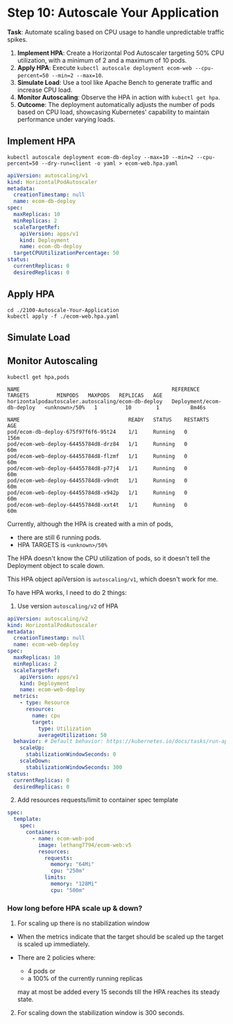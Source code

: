 # Step 10: Autoscale Your Application

**Task**: Automate scaling based on CPU usage to handle unpredictable traffic spikes.

1. **Implement HPA**: Create a Horizontal Pod Autoscaler targeting 50% CPU utilization, with a minimum of 2 and a
   maximum of 10 pods.
2. **Apply HPA**: Execute `kubectl autoscale deployment ecom-web --cpu-percent=50 --min=2 --max=10`.
3. **Simulate Load**: Use a tool like Apache Bench to generate traffic and increase CPU load.
4. **Monitor Autoscaling**: Observe the HPA in action with `kubectl get hpa`.
5. **Outcome**: The deployment automatically adjusts the number of pods based on CPU load, showcasing Kubernetes'
   capability to maintain performance under varying loads.

## Implement HPA

```shell
kubectl autoscale deployment ecom-db-deploy --max=10 --min=2 --cpu-percent=50 --dry-run=client -o yaml > ecom-web.hpa.yaml
```

```yaml
apiVersion: autoscaling/v1
kind: HorizontalPodAutoscaler
metadata:
  creationTimestamp: null
  name: ecom-db-deploy
spec:
  maxReplicas: 10
  minReplicas: 2
  scaleTargetRef:
    apiVersion: apps/v1
    kind: Deployment
    name: ecom-db-deploy
  targetCPUUtilizationPercentage: 50
status:
  currentReplicas: 0
  desiredReplicas: 0
```

## Apply HPA

```shell
cd ./2100-Autoscale-Your-Application
kubectl apply -f ./ecom-web.hpa.yaml
```

## Simulate Load

## Monitor Autoscaling

```shell
kubectl get hpa,pods
```

```
NAME                                                 REFERENCE                   TARGETS         MINPODS   MAXPODS   REPLICAS   AGE
horizontalpodautoscaler.autoscaling/ecom-db-deploy   Deployment/ecom-db-deploy   <unknown>/50%   1         10        1          8m46s

NAME                                   READY   STATUS    RESTARTS   AGE
pod/ecom-db-deploy-675f97f6f6-95t24    1/1     Running   0          156m
pod/ecom-web-deploy-64455784d8-drz84   1/1     Running   0          60m
pod/ecom-web-deploy-64455784d8-flzmf   1/1     Running   0          60m
pod/ecom-web-deploy-64455784d8-p77j4   1/1     Running   0          60m
pod/ecom-web-deploy-64455784d8-v9ndt   1/1     Running   0          60m
pod/ecom-web-deploy-64455784d8-x942p   1/1     Running   0          60m
pod/ecom-web-deploy-64455784d8-xxt4t   1/1     Running   0          60m
```

Currently, although the HPA is created with a min of pods,

- there are still 6 running pods.
- HPA TARGETS is `<unknown>/50%`

The HPA doesn't know the CPU utilization of pods, so it doesn't tell the Deployment object to scale down.

This HPA object apiVersion is `autoscaling/v1`, which doesn't work for me.

To have HPA works, I need to do 2 things:

1. Use version `autoscaling/v2` of HPA

```yaml
apiVersion: autoscaling/v2
kind: HorizontalPodAutoscaler
metadata:
  creationTimestamp: null
  name: ecom-web-deploy
spec:
  maxReplicas: 10
  minReplicas: 2
  scaleTargetRef:
    apiVersion: apps/v1
    kind: Deployment
    name: ecom-web-deploy
  metrics:
    - type: Resource
      resource:
        name: cpu
        target:
          type: Utilization
          averageUtilization: 50
  behavior: # Default behavior: https://kubernetes.io/docs/tasks/run-application/horizontal-pod-autoscale/#default-behavior
    scaleUp:
      stabilizationWindowSeconds: 0
    scaleDown:
      stabilizationWindowSeconds: 300
status:
  currentReplicas: 0
  desiredReplicas: 0
```

2. Add resources requests/limit to container spec template

```yaml
spec:
  template:
    spec:
      containers:
        - name: ecom-web-pod
          image: lethang7794/ecom-web:v5
          resources:
            requests:
              memory: "64Mi"
              cpu: "250m"
            limits:
              memory: "128Mi"
              cpu: "500m"
```

### How long before HPA scale up & down?

1. For scaling up there is no stabilization window

- When the metrics indicate that the target should be scaled up the target is scaled up immediately.

- There are 2 policies where:

  - 4 pods or
  - a 100% of the currently running replicas

  may at most be added every 15 seconds till the HPA reaches its steady state.

2. For scaling down the stabilization window is 300 seconds.